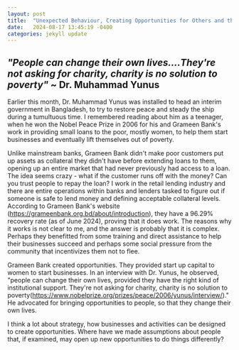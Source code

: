 ```yaml
---
layout: post
title:  "Unexpected Behaviour, Creating Opportunities for Others and the Business Models that can arise from it"
date:   2024-08-17 13:45:19 -0400
categories: jekyll update
---
```

## *"People can change their own lives....They're not asking for charity, charity is no solution to poverty"* ~ Dr. Muhammad Yunus 

Earlier this month, Dr. Muhammad Yunus was installed to head an interim government in Bangladesh, to try to restore peace and steady the ship during a tumultuous time.  I remembered reading about him as a teenager, when he won the Nobel Peace Prize in 2006 for his and Grameen Bank's work in providing small loans to the poor, mostly women, to help them start businesses and eventually lift themselves out of poverty.  

Unlike mainstream banks, Grameen Bank didn't make poor customers put up assets as collateral they didn't have before extending loans to them, opening up an entire market that had never previously had access to a loan.  The idea seems crazy - what if the customer runs off with the money?  Can you trust people to repay the loan?  I work in the retail lending industry and there are entire operations within banks and lenders tasked to figure out if someone is safe to lend money and defining acceptable collateral levels. According to Grameen Bank's website (https://grameenbank.org.bd/about/introduction), they have a 96.29% recovery rate (as of June 2024), proving that it does work.   The reasons why it works is not clear to me, and the answer is probably that it is complex. Perhaps they benefitted from some training and direct assistance to help their businesses succeed and perhaps some social pressure from the community that incentivizes them not to flee.

Grameen Bank created opportunities. They provided start up capital to women to start businesses.  In an interview with Dr. Yunus, he observed, "people can change their own lives, provided they have the right kind of institutional support.  They're not asking for charity, charity is no solution to poverty(https://www.nobelprize.org/prizes/peace/2006/yunus/interview/)." He advocated for bringing opportunities to people, so that they change their own lives.  

I think a lot about strategy, how businesses and activities can be designed to create opportunities.  Where have we made assumptions about people that, if examined, may open up new opportunities to do things differently?


